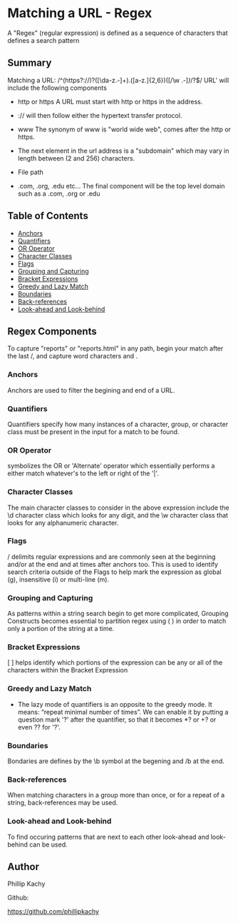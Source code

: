 # Matching a URL - Regex

A "Regex" (regular expression) is defined as a sequence of characters that defines a search pattern 

## Summary

Matching a URL: /^(https?:\/\/)?([\da-z\.-]+)\.([a-z\.]{2,6})([\/\w \.-]*)*\/?$/
URL' will include the following components 

- http or https
    A URL must start with http or https in the address. 
- :// 
    will then follow either the hypertext transfer protocol. 
- www
    The synonym of www is "world wide web", comes after the http or https. 

- The next element in the url address is a "subdomain" which may vary in length between (2 and 256) characters. 
- File path 
- .com, .org, .edu etc...
    The final component will be the top level domain such as a .com, .org or .edu

## Table of Contents

- [Anchors](#anchors)
- [Quantifiers](#quantifiers)
- [OR Operator](#or-operator)
- [Character Classes](#character-classes)
- [Flags](#flags)
- [Grouping and Capturing](#grouping-and-capturing)
- [Bracket Expressions](#bracket-expressions)
- [Greedy and Lazy Match](#greedy-and-lazy-match)
- [Boundaries](#boundaries)
- [Back-references](#back-references)
- [Look-ahead and Look-behind](#look-ahead-and-look-behind)

## Regex Components
To capture "reports" or "reports.html" in any path, begin your match after the last /, and capture word characters and .
### Anchors
Anchors are used to filter the begining and end of a URL.
### Quantifiers
Quantifiers specify how many instances of a character, group, or character class must be present in the input for a match to be found.
### OR Operator
symbolizes the OR or 'Alternate' operator which essentially performs a either match whatever's to the left or right of the '|'.
### Character Classes
The main character classes to consider in the above expression include the \d character class which looks for any digit, and the \w character class that looks for any alphanumeric character.
### Flags
/ delimits regular expressions and are commonly seen at the beginning and/or at the end and at times after anchors too. This is used to identify search criteria outside of the Flags to help mark the expression as global (g), insensitive (i) or multi-line (m).

### Grouping and Capturing
As patterns within a string search begin to get more complicated, Grouping Constructs becomes essential to partition regex using ( ) in order to match only a portion of the string at a time.
### Bracket Expressions
[ ] helps identify which portions of the expression can be any or all of the characters within the Bracket Expression
### Greedy and Lazy Match
- The lazy mode of quantifiers is an opposite to the greedy mode. It means: “repeat minimal number of times”.
We can enable it by putting a question mark '?' after the quantifier, so that it becomes *? or +? or even ?? for '?'.
### Boundaries
Bondaries are defines by the \b symbol at the begening and /b at the end.
### Back-references
When matching characters in a group more than once, or for a repeat of a string, back-references may be used. 
### Look-ahead and Look-behind
To find occuring patterns that are next to each other look-ahead and look-behind can be used. 
## Author
Phillip Kachy

Github:

https://github.com/phillipkachy